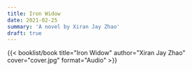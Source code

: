 ```yaml
---
title: Iron Widow
date: 2021-02-25
summary: 'A novel by Xiran Jay Zhao'
draft: true
---
```


{{< booklist/book
title="Iron Widow"
author="Xiran Jay Zhao"
cover="cover.jpg"
format="Audio" >}}
